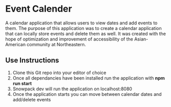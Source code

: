 # Event Calender 

A calendar application that allows users to view dates and add events to them. The purpose of this application was to create a calendar application 
that can locally store events and delete them as well. It was created with the hope of optimization and improvement of accessibility of the 
Asian-American community at Northeastern.

## Use Instructions
1) Clone this Git repo into your editor of choice
2) Once all dependancies have been installed run the application with **npm run start**
3) Snowpack dev will run the application on localhost:8080
4) Once the application starts you can move between calendar dates and add/delete events
